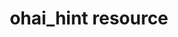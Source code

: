 ---
resource_reference: true
resources_common_guards: true
resources_common_notification: true
resources_common_properties: true
title: ohai_hint resource
resource: ohai_hint
aliases:
- "/resource_ohai_hint.html"
menu:
  infra:
    title: ohai_hint
    identifier: chef_infra/cookbook_reference/resources/ohai_hint ohai_hint
    parent: chef_infra/cookbook_reference/resources
resource_description_list:
- markdown: Use the **ohai_hint** resource to aid in configuration detection by passing
    hint data to Ohai.
resource_new_in: '14.0'
syntax_full_code_block: |-
  ohai_hint 'name' do
    compile_time      true, false # default value: true
    content           Hash
    hint_name         String # default value: 'name' unless specified
    action            Symbol # defaults to :create if not specified
  end
syntax_properties_list:
syntax_full_properties_list:
- "`ohai_hint` is the resource."
- "`name` is the name given to the resource block."
- "`action` identifies which steps Chef Infra Client will take to bring the node into
  the desired state."
- "`compile_time`, `content`, and `hint_name` are the properties available to this
  resource."
actions_list:
  :create:
    markdown: Default. Create an Ohai hint file.
  :delete:
    markdown: Delete an Ohai hint file.
  :nothing:
    shortcode: resources_common_actions_nothing.md
properties_list:
- property: compile_time
  ruby_type: true, false
  required: false
  default_value: 'true'
  description_list:
  - markdown: Determines whether or not the resource is executed during the compile
      time phase.
- property: content
  ruby_type: Hash
  required: false
  description_list:
  - markdown: Values to include in the hint file.
- property: hint_name
  ruby_type: String
  required: false
  default_value: The resource block's name
  description_list:
  - markdown: An optional property to set the hint name if it differs from the resource
      block's name.
examples: |
  **Create a hint file**

  ```ruby
  ohai_hint 'example' do
    content Hash[:a, 'test_content']
  end
  ```

  **Create a hint file with a name that does not match the resource name**

  ```ruby
  ohai_hint 'example' do
    hint_name 'custom'
  end
  ```

  **Create a hint file that is not loaded at compile time**

  ```ruby
  ohai_hint 'example' do
    compile_time false
  end
  ```

  **Delete a hint file**

  ```ruby
  ohai-hint 'example' do
    action :delete
  end
  ```
---